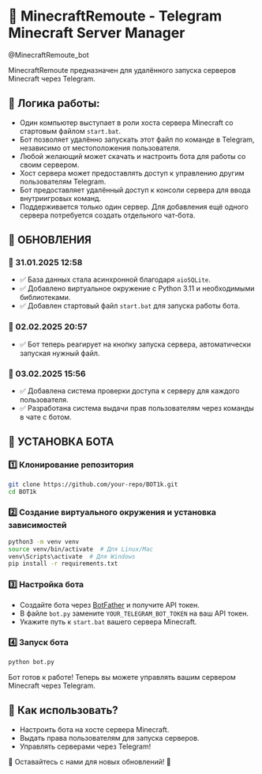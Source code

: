 # 💪 MinecraftRemoute - Telegram Minecraft Server Manager

@MinecraftRemoute_bot

MinecraftRemoute предназначен для удалённого запуска серверов Minecraft через Telegram.

## 🔧 Логика работы:
- Один компьютер выступает в роли хоста сервера Minecraft со стартовым файлом `start.bat`.
- Бот позволяет удалённо запускать этот файл по команде в Telegram, независимо от местоположения пользователя.
- Любой желающий может скачать и настроить бота для работы со своим сервером.
- Хост сервера может предоставлять доступ к управлению другим пользователям Telegram.
- Бот предоставляет удалённый доступ к консоли сервера для ввода внутриигровых команд.
- Поддерживается только один сервер. Для добавления ещё одного сервера потребуется создать отдельного чат-бота.

## 🚀 ОБНОВЛЕНИЯ

### 🎉 31.01.2025 12:58
- ✅ База данных стала асинхронной благодаря `aioSQLite`.
- ✅ Добавлено виртуальное окружение с Python 3.11 и необходимыми библиотеками.
- ✅ Добавлен стартовый файл `start.bat` для запуска работы бота.

### 🎉 02.02.2025 20:57
- ✅ Бот теперь реагирует на кнопку запуска сервера, автоматически запуская нужный файл.

### 🎉 03.02.2025 15:56
- ✅ Добавлена система проверки доступа к серверу для каждого пользователя.
- ✅ Разработана система выдачи прав пользователям через команды в чате с ботом.

## 💾 УСТАНОВКА БОТА

### 1️⃣ Клонирование репозитория
```bash
git clone https://github.com/your-repo/BOT1k.git
cd BOT1k
```

### 2️⃣ Создание виртуального окружения и установка зависимостей
```bash
python3 -m venv venv
source venv/bin/activate  # Для Linux/Mac
venv\Scripts\activate  # Для Windows
pip install -r requirements.txt
```

### 3️⃣ Настройка бота
- Создайте бота через [BotFather](https://t.me/BotFather) и получите API токен.
- В файле `bot.py` замените `YOUR_TELEGRAM_BOT_TOKEN` на ваш API токен.
- Укажите путь к `start.bat` вашего сервера Minecraft.

### 4️⃣ Запуск бота
```bash
python bot.py
```
Бот готов к работе! Теперь вы можете управлять вашим сервером Minecraft через Telegram.

## 📌 Как использовать?
- Настроить бота на хосте сервера Minecraft.
- Выдать права пользователям для запуска серверов.
- Управлять серверами через Telegram!

📢 Оставайтесь с нами для новых обновлений! 🚀

